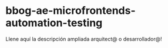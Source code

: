 # bbog-ae-microfrontends-automation-testing
Llene aquí la descripción ampliada arquitect@ o desarrollador@!

